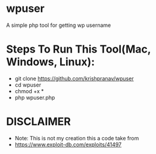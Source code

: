 # wpuser
A simple php tool for getting wp username

# Steps To Run This Tool(Mac, Windows, Linux):
- git clone https://github.com/krishpranav/wpuser
- cd wpuser
- chmod +x *
- php wpuser.php

# DISCLAIMER
- Note: This is not my creation this a code take from
- https://www.exploit-db.com/exploits/41497
